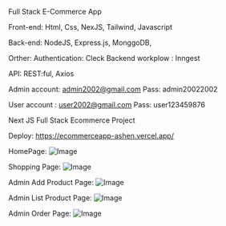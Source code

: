 Full Stack E-Commerce App

Front-end: Html, Css, NexJS, Tailwind, Javascript

Back-end: NodeJS, Express.js, MonggoDB,

Orther:
    Authentication: Cleck
    Backend workplow : Inngest
    
API: REST:ful, Axios

Admin account: admin2002@gmail.com
Pass: admin20022002

User account : user2002@gmail.com
Pass: user123459876

Next JS Full Stack Ecommerce Project

Deploy:
https://ecommerceapp-ashen.vercel.app/


HomePage: 
![Image](https://github.com/user-attachments/assets/caa818ba-c8a7-4f95-b97a-5852a1c39594)

Shopping Page:
![Image](https://github.com/user-attachments/assets/acf99016-d7e7-4912-ad33-3f0bc0c33116)

Admin Add Product Page:
![Image](https://github.com/user-attachments/assets/8f45b554-a58f-4650-8e21-8b56d20481f1)

Admin List Product Page:
![Image](https://github.com/user-attachments/assets/69e5f649-3080-4be7-b266-ed2443135783)

Admin Order Page:
![Image](https://github.com/user-attachments/assets/3eeb3766-477c-4f43-b027-222d51c4906b)

